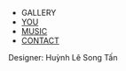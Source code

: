 <!DOCTYPE html>
<html lang="en">
<head>
    <meta charset="UTF-8">
    <title>Le Nguyen Thuy Truc</title>
    <link rel="stylesheet" href="style.css">
</head>
<body>
    <section class="menubar">
        <ul>
            <div>
                <li><a id="gallery" >GALLERY</a></li>
            </div>
            <div>
                <li><a href="abc/index.html">YOU</a></li>
            </div>
            <div>
                <li><a href="abc/Music/index.html">MUSIC</a></li>    
            </div>
            <div>
                <li><a href="https://www.facebook.com/huynhlesongtan2707">CONTACT</a></li>
            </div>
        </ul>
    </section>
    <span id="picture" class="hexagon">
        <div><img src="images/123.jpg" alt=""></div>
        <div><img src="images/234.jpg" alt=""></div>  
        <div><img src="images/345.jpg" alt=""></div>
        <div><img src="images/456.jpg" alt=""></div>
        <div><img src="images/567.jpg" alt=""></div>
        <div><img src="images/678.jpg" alt=""></div>
        <div><img src="images/789.jpg" alt=""></div>
        <div><img src="images/890.jpg" alt=""></div>
        <div><img src="images/910.jpg" alt=""></div>
    </span>
    <footer>Designer: Huỳnh Lê Song Tấn</footer>
</body>
</html>
